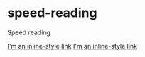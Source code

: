 # speed-reading
Speed reading


[I'm an inline-style link](https://www.google.com)
[I'm an inline-style link](https://www.google.com)
